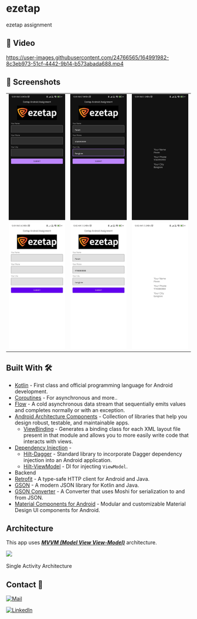 # ezetap
ezetap assignment

 
    
## 📸 Video


https://user-images.githubusercontent.com/24766565/164991982-8c3eb973-51cf-4442-9b14-b573abada688.mp4




## 📸 Screenshots

||||
|:----------------------------------------:|:-----------------------------------------:|:-----------------------------------------: |
| ![](media/1.jpg) | ![](media/2.jpg) | ![](media/3.jpg) |
| ![](media/4.jpg) | ![](media/5.jpg) | ![](media/6.jpg)    |



## Built With 🛠
- [Kotlin](https://kotlinlang.org/) - First class and official programming language for Android development.
- [Coroutines](https://kotlinlang.org/docs/reference/coroutines-overview.html) - For asynchronous and more..
- [Flow](https://kotlin.github.io/kotlinx.coroutines/kotlinx-coroutines-core/kotlinx.coroutines.flow/-flow/) - A cold asynchronous data stream that sequentially emits values and completes normally or with an exception.
- [Android Architecture Components](https://developer.android.com/topic/libraries/architecture) - Collection of libraries that help you design robust, testable, and maintainable apps.
  - [ViewBinding](https://developer.android.com/topic/libraries/view-binding) - Generates a binding class for each XML layout file present in that module and allows you to more easily write code that interacts with views.
- [Dependency Injection](https://developer.android.com/training/dependency-injection) -
  - [Hilt-Dagger](https://dagger.dev/hilt/) - Standard library to incorporate Dagger dependency injection into an Android application.
  - [Hilt-ViewModel](https://developer.android.com/training/dependency-injection/hilt-jetpack) - DI for injecting `ViewModel`.
- Backend
- [Retrofit](https://square.github.io/retrofit/) - A type-safe HTTP client for Android and Java.
- [GSON](https://github.com/google/gson) - A modern JSON library for Kotlin and Java.
- [GSON Converter](https://github.com/square/retrofit/tree/master/retrofit-converters/gson) - A Converter that uses Moshi for serialization to and from JSON.
- [Material Components for Android](https://github.com/material-components/material-components-android) - Modular and customizable Material Design UI components for Android.


## Architecture
This app uses [***MVVM (Model View View-Model)***](https://developer.android.com/jetpack/docs/guide#recommended-app-arch) architecture.

![](https://developer.android.com/topic/libraries/architecture/images/final-architecture.png)

Single Activity Architecture

## Contact 📩

[![Mail](https://img.shields.io/badge/Gmail-green.svg?style=for-the-badge&logo=gmail)](mailto://spavanm1@gmail.com)

[![LinkedIn](https://img.shields.io/badge/LinkedIn-red.svg?style=for-the-badge&logo=linkedin)](https://www.linkedin.com/in/pavan-m-shetty-79211068/)


<br>
